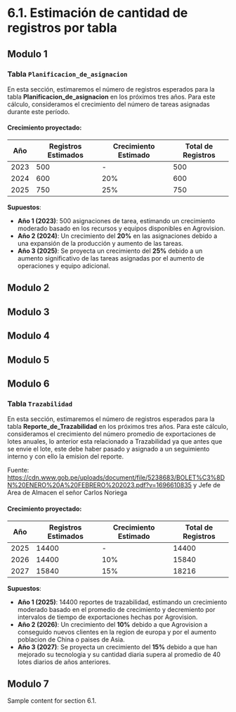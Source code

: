 # 6.1. Estimación de cantidad de registros por tabla

## Modulo 1

### Tabla `Planificacion_de_asignacion`

En esta sección, estimaremos el número de registros esperados para la tabla **Planificacion_de_asignacion** en los próximos tres años. Para este cálculo, consideramos el crecimiento del número de tareas asignadas durante este período.

#### Crecimiento proyectado:

| **Año** | **Registros Estimados** | **Crecimiento Estimado** | **Total de Registros** |
|---------|-------------------------|--------------------------|------------------------|
| 2023    | 500                     | -                        | 500                    |
| 2024    | 600                     | 20%                      | 600                    |
| 2025    | 750                     | 25%                      | 750                    |

**Supuestos**:
- **Año 1 (2023)**: 500 asignaciones de tarea, estimando un crecimiento moderado basado en los recursos y equipos disponibles en Agrovision.
- **Año 2 (2024)**: Un crecimiento del **20%** en las asignaciones debido a una expansión de la producción y aumento de las tareas.
- **Año 3 (2025)**: Se proyecta un crecimiento del **25%** debido a un aumento significativo de las tareas asignadas por el aumento de operaciones y equipo adicional.

## Modulo 2

## Modulo 3

## Modulo 4

## Modulo 5

## Modulo 6

### Tabla `Trazabilidad`

En esta sección, estimaremos el número de registros esperados para la tabla **Reporte_de_Trazabilidad** en los próximos tres años. Para este cálculo, consideramos el crecimiento del número promedio de exportaciones de lotes anuales, lo anterior esta relacionado a Trazabilidad ya que antes que se envie el lote, este debe haber pasado y asignado a un seguimiento interno y con ello la emision del reporte.

Fuente: https://cdn.www.gob.pe/uploads/document/file/5238683/BOLET%C3%8DN%20ENERO%20A%20FEBRERO%202023.pdf?v=1696610835 y Jefe de Area de Almacen el señor Carlos Noriega

#### Crecimiento proyectado:

| **Año** | **Registros Estimados** | **Crecimiento Estimado** | **Total de Registros** |
|---------|-------------------------|--------------------------|------------------------|
| 2025    | 14400                     | -                        | 14400                   |
| 2026    | 14400                     | 10%                      | 15840                   |
| 2027    | 15840                | 15%                      | 18216                   |

**Supuestos**:
- **Año 1 (2025)**: 14400 reportes de trazabilidad, estimando un crecimiento moderado basado en el promedio de crecimiento y decremiento por intervalos de tiempo de exportaciones hechas por Agrovision.
- **Año 2 (2026)**: Un crecimiento del **10%** debido a que Agrovision a conseguido nuevos clientes en la region de europa y por el aumento poblacion de China o paises de Asia.
- **Año 3 (2027)**: Se proyecta un crecimiento del **15%** debido a que han mejorado su tecnologia y su cantidad diaria supera al promedio de 40 lotes diarios de años anteriores.

## Modulo 7


Sample content for section 6.1.
